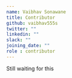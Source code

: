 ```yaml
---
name: Vaibhav Sonawane
title: Contributor
github: vaibhav555s
twitter: ""
linkedin: ""
slack: ""
joining_date: ""
role : contributor
---
```


Still waiting for this
